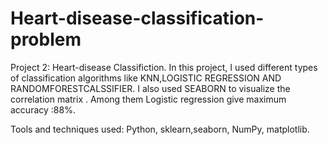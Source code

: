 # Heart-disease-classification-problem

Project 2: Heart-disease Classifiction. In this project, I used different types of classification algorithms like KNN,LOGISTIC REGRESSION AND RANDOMFORESTCALSSIFIER. I also used SEABORN to visualize the correlation matrix . Among them Logistic regression give maximum accuracy :88%.

Tools and techniques used: Python, sklearn,seaborn, NumPy, matplotlib.
